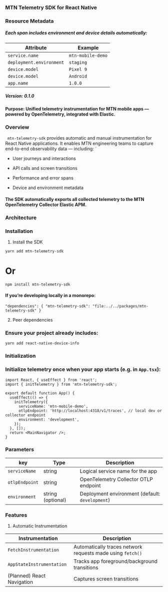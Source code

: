 ### MTN Telemetry SDK for React Native

### Resource Metadata

##### Each span includes environment and device details automatically:


| Attribute                | Example | 
|--------------------------|---------|
| `service.name`           | `mtn-mobile-demo` | 
| `deployment.environment` | `staging` | 
| `device.model`           | `Pixel 9` |
| `device.model`           | `Android` |
| `app.name`               | `1.0.0`   |


##### Version: 0.1.0
#### Purpose: Unified telemetry instrumentation for MTN mobile apps — powered by OpenTelemetry, integrated with Elastic.

### Overview

``
mtn-telemetry-sdk`` provides automatic and manual instrumentation for React Native applications.
It enables MTN engineering teams to capture end-to-end observability data — including:
`
* User journeys and interactions

* API calls and screen transitions

* Performance and error spans

* Device and environment metadata

#### The SDK automatically exports all collected telemetry to the MTN OpenTelemetry Collector Elastic APM.



### Architecture



### Installation

1. Install the SDK

``yarn add mtn-telemetry-sdk``

# Or

``npm install mtn-telemetry-sdk``

#### If you’re developing locally in a monorepo:

``
"dependencies": {
  "mtn-telemetry-sdk": "file:../../packages/mtn-telemetry-sdk"
}
``

2. Peer dependencies

### Ensure your project already includes:

``yarn add react-native-device-info``

### Initialization

### Initialize telemetry once when your app starts (e.g. in ``App.tsx``):


````
import React, { useEffect } from 'react';
import { initTelemetry } from 'mtn-telemetry-sdk';

export default function App() {
  useEffect(() => {
    initTelemetry({
      serviceName: 'mtn-mobile-demo',
      otlpEndpoint: 'http://localhost:4318/v1/traces', // local dev or collector endpoint
      environment: 'development',
    });
  }, []);
  return <MainNavigator />;
}
````

### Parameters

| key            | Type            | Description |
|----------------|-----------------|--------------|
| `serviceName`  | string          | Logical service name for the app |
| `otlpEndpoint` | string          | OpenTelemetry Collector OTLP endpoint |
| `environment`  | string (optional) | Deployment environment (default: `development`) |



### Features

1. Automatic Instrumentation


| Instrumentation | Description                         | 
|----|-------------------------------------|
| `FetchInstrumentation` | Automatically traces network requests made using ``fetch()`` | 
| `AppStateInstrumentation` | Tracks app foreground/background transitions                                    | 
| (Planned) React Navigation | Captures screen transitions                                    |

